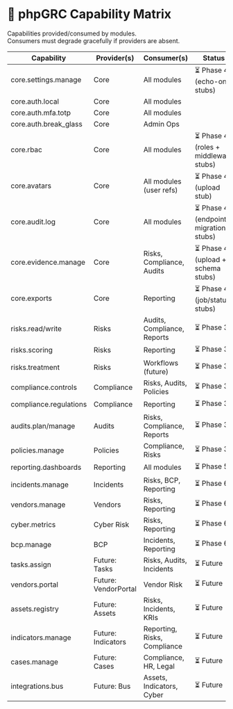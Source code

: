 # 🔗 phpGRC Capability Matrix

Capabilities provided/consumed by modules.  
Consumers must degrade gracefully if providers are absent.

| Capability                | Provider(s) | Consumer(s)                 | Status |
|--------------------------|-------------|-----------------------------|--------|
| core.settings.manage     | Core        | All modules                 | ⏳ Phase 4 (echo-only stubs) |
| core.auth.local          | Core        | All modules                 |       |
| core.auth.mfa.totp       | Core        | All modules                 |       |
| core.auth.break_glass    | Core        | Admin Ops                   |       |
| core.rbac                | Core        | All modules                 | ⏳ Phase 4 (roles + middleware stubs) |
| core.avatars             | Core        | All modules (user refs)     | ⏳ Phase 4 (upload stub) |
| core.audit.log           | Core        | All modules                 | ⏳ Phase 4 (endpoint + migration stubs) |
| core.evidence.manage     | Core        | Risks, Compliance, Audits   | ⏳ Phase 4 (upload + schema stubs) |
| core.exports             | Core        | Reporting                   | ⏳ Phase 4 (job/status stubs) |
| risks.read/write         | Risks       | Audits, Compliance, Reports | ⏳ Phase 3 |
| risks.scoring            | Risks       | Reporting                   | ⏳ Phase 3 |
| risks.treatment          | Risks       | Workflows (future)          | ⏳ Phase 3 |
| compliance.controls      | Compliance  | Risks, Audits, Policies     | ⏳ Phase 3 |
| compliance.regulations   | Compliance  | Reporting                   | ⏳ Phase 3 |
| audits.plan/manage       | Audits      | Risks, Compliance, Reports  | ⏳ Phase 3 |
| policies.manage          | Policies    | Compliance, Risks           | ⏳ Phase 3 |
| reporting.dashboards     | Reporting   | All modules                 | ⏳ Phase 5 |
| incidents.manage         | Incidents   | Risks, BCP, Reporting       | ⏳ Phase 6 |
| vendors.manage           | Vendors     | Risks, Reporting            | ⏳ Phase 6 |
| cyber.metrics            | Cyber Risk  | Risks, Reporting            | ⏳ Phase 6 |
| bcp.manage               | BCP         | Incidents, Reporting        | ⏳ Phase 6 |
| tasks.assign             | Future: Tasks       | Risks, Audits, Incidents   | ⏳ Future |
| vendors.portal           | Future: VendorPortal| Vendor Risk              | ⏳ Future |
| assets.registry          | Future: Assets     | Risks, Incidents, KRIs     | ⏳ Future |
| indicators.manage        | Future: Indicators | Reporting, Risks, Compliance| ⏳ Future |
| cases.manage             | Future: Cases      | Compliance, HR, Legal      | ⏳ Future |
| integrations.bus         | Future: Bus        | Assets, Indicators, Cyber  | ⏳ Future |